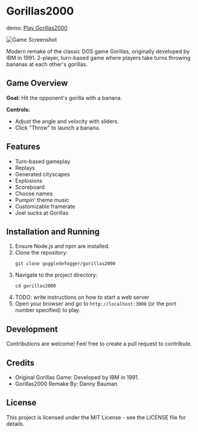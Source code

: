 # Gorillas2000

demo: [Play Gorillas2000](https://goggledefogger.github.io/gorillas2000/)

![Game Screenshot](https://github.com/goggledefogger/gorillas2000/assets/1302107/e4d09d07-3844-48ef-bea5-09d97fbac468)

Modern remake of the classic DOS game Gorillas, originally developed by IBM in 1991. 2-player, turn-based game where players take turns throwing bananas at each other's gorillas.

## Game Overview

**Goal:** Hit the opponent's gorilla with a banana.

**Controls:**
- Adjust the angle and velocity with sliders.
- Click "Throw" to launch a banana.

## Features

- Turn-based gameplay
- Replays
- Generated cityscapes
- Explosions
- Scoreboard
- Choose names
- Pumpin' theme music
- Customizable framerate
- Joel sucks at Gorillas

## Installation and Running

1. Ensure Node.js and npm are installed.
2. Clone the repository:
   ```
   git clone goggledefogger/gorillas2000
   ```
3. Navigate to the project directory:
   ```
   cd gorillas2000
   ```
4. TODO: write instructions on how to start a web server
5. Open your browser and go to `http://localhost:3000` (or the port number specified) to play.

## Development

Contributions are welcome! Feel free to create a pull request to contribute.

## Credits

- Original Gorillas Game: Developed by IBM in 1991.
- Gorillas2000 Remake By: Danny Bauman

## License

This project is licensed under the MIT License - see the LICENSE file for details.
